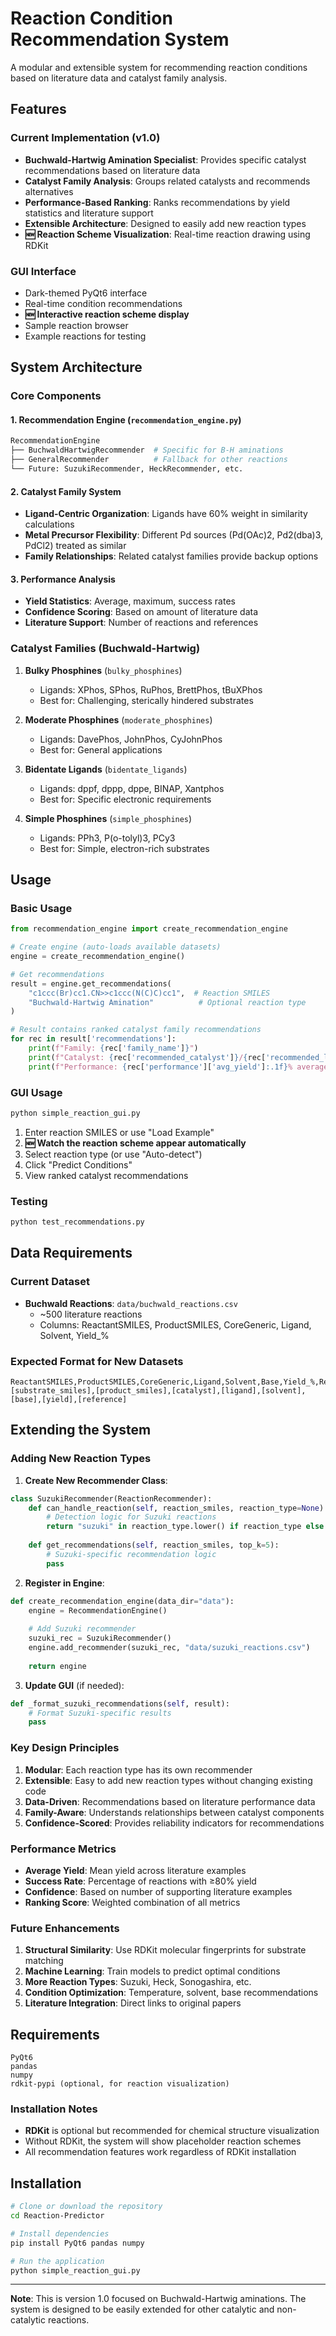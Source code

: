 # Reaction Condition Recommendation System

A modular and extensible system for recommending reaction conditions based on literature data and catalyst family analysis.

## Features

### Current Implementation (v1.0)
- **Buchwald-Hartwig Amination Specialist**: Provides specific catalyst recommendations based on literature data
- **Catalyst Family Analysis**: Groups related catalysts and recommends alternatives
- **Performance-Based Ranking**: Ranks recommendations by yield statistics and literature support
- **Extensible Architecture**: Designed to easily add new reaction types
- **🆕 Reaction Scheme Visualization**: Real-time reaction drawing using RDKit

### GUI Interface
- Dark-themed PyQt6 interface
- Real-time condition recommendations
- **🆕 Interactive reaction scheme display**
- Sample reaction browser
- Example reactions for testing

## System Architecture

### Core Components

#### 1. Recommendation Engine (`recommendation_engine.py`)
```python
RecommendationEngine
├── BuchwaldHartwigRecommender  # Specific for B-H aminations
├── GeneralRecommender          # Fallback for other reactions
└── Future: SuzukiRecommender, HeckRecommender, etc.
```

#### 2. Catalyst Family System
- **Ligand-Centric Organization**: Ligands have 60% weight in similarity calculations
- **Metal Precursor Flexibility**: Different Pd sources (Pd(OAc)2, Pd2(dba)3, PdCl2) treated as similar
- **Family Relationships**: Related catalyst families provide backup options

#### 3. Performance Analysis
- **Yield Statistics**: Average, maximum, success rates
- **Confidence Scoring**: Based on amount of literature data
- **Literature Support**: Number of reactions and references

### Catalyst Families (Buchwald-Hartwig)

1. **Bulky Phosphines** (`bulky_phosphines`)
   - Ligands: XPhos, SPhos, RuPhos, BrettPhos, tBuXPhos
   - Best for: Challenging, sterically hindered substrates

2. **Moderate Phosphines** (`moderate_phosphines`)
   - Ligands: DavePhos, JohnPhos, CyJohnPhos
   - Best for: General applications

3. **Bidentate Ligands** (`bidentate_ligands`)
   - Ligands: dppf, dppp, dppe, BINAP, Xantphos
   - Best for: Specific electronic requirements

4. **Simple Phosphines** (`simple_phosphines`)
   - Ligands: PPh3, P(o-tolyl)3, PCy3
   - Best for: Simple, electron-rich substrates

## Usage

### Basic Usage
```python
from recommendation_engine import create_recommendation_engine

# Create engine (auto-loads available datasets)
engine = create_recommendation_engine()

# Get recommendations
result = engine.get_recommendations(
    "c1ccc(Br)cc1.CN>>c1ccc(N(C)C)cc1",  # Reaction SMILES
    "Buchwald-Hartwig Amination"          # Optional reaction type
)

# Result contains ranked catalyst family recommendations
for rec in result['recommendations']:
    print(f"Family: {rec['family_name']}")
    print(f"Catalyst: {rec['recommended_catalyst']}/{rec['recommended_ligand']}")
    print(f"Performance: {rec['performance']['avg_yield']:.1f}% average yield")
```

### GUI Usage
```bash
python simple_reaction_gui.py
```

1. Enter reaction SMILES or use "Load Example"
2. **🆕 Watch the reaction scheme appear automatically**
3. Select reaction type (or use "Auto-detect")
4. Click "Predict Conditions"
5. View ranked catalyst recommendations

### Testing
```bash
python test_recommendations.py
```

## Data Requirements

### Current Dataset
- **Buchwald Reactions**: `data/buchwald_reactions.csv`
  - ~500 literature reactions
  - Columns: ReactantSMILES, ProductSMILES, CoreGeneric, Ligand, Solvent, Yield_%

### Expected Format for New Datasets
```csv
ReactantSMILES,ProductSMILES,CoreGeneric,Ligand,Solvent,Base,Yield_%,Reference
[substrate_smiles],[product_smiles],[catalyst],[ligand],[solvent],[base],[yield],[reference]
```

## Extending the System

### Adding New Reaction Types

1. **Create New Recommender Class**:
```python
class SuzukiRecommender(ReactionRecommender):
    def can_handle_reaction(self, reaction_smiles, reaction_type=None):
        # Detection logic for Suzuki reactions
        return "suzuki" in reaction_type.lower() if reaction_type else False
    
    def get_recommendations(self, reaction_smiles, top_k=5):
        # Suzuki-specific recommendation logic
        pass
```

2. **Register in Engine**:
```python
def create_recommendation_engine(data_dir="data"):
    engine = RecommendationEngine()
    
    # Add Suzuki recommender
    suzuki_rec = SuzukiRecommender()
    engine.add_recommender(suzuki_rec, "data/suzuki_reactions.csv")
    
    return engine
```

3. **Update GUI** (if needed):
```python
def _format_suzuki_recommendations(self, result):
    # Format Suzuki-specific results
    pass
```

### Key Design Principles

1. **Modular**: Each reaction type has its own recommender
2. **Extensible**: Easy to add new reaction types without changing existing code
3. **Data-Driven**: Recommendations based on literature performance data
4. **Family-Aware**: Understands relationships between catalyst components
5. **Confidence-Scored**: Provides reliability indicators for recommendations

### Performance Metrics

- **Average Yield**: Mean yield across literature examples
- **Success Rate**: Percentage of reactions with ≥80% yield
- **Confidence**: Based on number of supporting literature examples
- **Ranking Score**: Weighted combination of all metrics

### Future Enhancements

1. **Structural Similarity**: Use RDKit molecular fingerprints for substrate matching
2. **Machine Learning**: Train models to predict optimal conditions
3. **More Reaction Types**: Suzuki, Heck, Sonogashira, etc.
4. **Condition Optimization**: Temperature, solvent, base recommendations
5. **Literature Integration**: Direct links to original papers

## Requirements

```
PyQt6
pandas
numpy
rdkit-pypi (optional, for reaction visualization)
```

### Installation Notes
- **RDKit** is optional but recommended for chemical structure visualization
- Without RDKit, the system will show placeholder reaction schemes
- All recommendation features work regardless of RDKit installation

## Installation

```bash
# Clone or download the repository
cd Reaction-Predictor

# Install dependencies
pip install PyQt6 pandas numpy

# Run the application
python simple_reaction_gui.py
```

---

**Note**: This is version 1.0 focused on Buchwald-Hartwig aminations. The system is designed to be easily extended for other catalytic and non-catalytic reactions.
